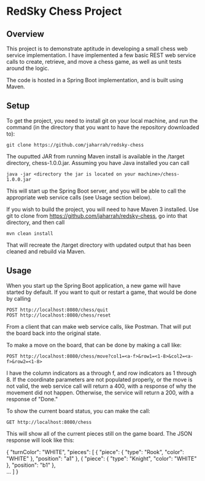 RedSky Chess Project
====================

Overview
--------

This project is to demonstrate aptitude in developing a small chess web service implementation.  I have implemented a few basic REST web service calls to create, retrieve, and move a chess game, as well as unit tests around the logic.

The code is hosted in a Spring Boot implementation, and is built using Maven.


Setup
---------

To get the project, you need to install git on your local machine, and run the command (in the directory that you want to have the repository downloaded to):

	git clone https://github.com/jaharrah/redsky-chess

The ouputted JAR from running Maven install is available in the /target directory, chess-1.0.0.jar.  Assuming you have Java installed you can call

	java -jar <directory the jar is located on your machine>/chess-1.0.0.jar

This will start up the Spring Boot server, and you will be able to call the appropriate web service calls (see Usage section below).

If you wish to build the project, you will need to have Maven 3 installed.  Use git to clone from https://github.com/jaharrah/redsky-chess, go into that directory, and then call

	mvn clean install

That will recreate the /target directory with updated output that has been cleaned and rebuild via Maven.

Usage
---------

When you start up the Spring Boot application, a new game will have started by default.  If you want to quit or restart a game, that would be done by calling

	POST http://localhost:8080/chess/quit
	POST http://localhost:8080/chess/reset

From a client that can make web service calls, like Postman.  That will put the board back into the original state.

To make a move on the board, that can be done by making a call like:

	POST http://localhost:8080/chess/move?col1=<a-f>&row1=<1-8>&col2=<a-f>&row2=<1-8>

I have the column indicators as a through f, and row indicators as 1 through 8.  If the coordinate parameters are not populated properly, or the move is not valid, the web service call will return a 400, with a response of why the movement did not happen.  Otherwise, the service will return a 200, with a response of "Done."

To show the current board status, you can make the call:

	GET http://localhost:8080/chess

This will show all of the current pieces still on the game board.  The JSON response will look like this:

{
  "turnColor": "WHITE",
  "pieces": [
    {
      "piece": {
        "type": "Rook",
        "color": "WHITE"
      },
      "position": "a1"
    },
    {
      "piece": {
        "type": "Knight",
        "color": "WHITE"
      },
      "position": "b1"
    },    
    ...
  ]
}  
